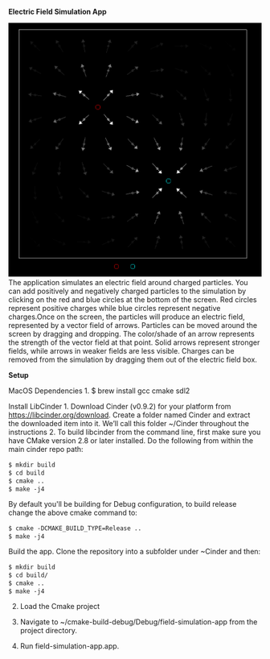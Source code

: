 **Electric Field Simulation App**

![Image of Simulation](simulation.png)
The application simulates an electric field around charged particles. You can add positively and negatively charged
particles to the simulation by clicking on the red and blue circles at the bottom of the screen. Red circles represent
positive charges while blue circles represent negative charges.Once on the screen, the particles will produce an
electric field, represented by a vector field of arrows. Particles can be moved around the screen by dragging and
dropping. The color/shade of an arrow represents the strength of the vector field at that point. Solid arrows represent
stronger fields, while arrows in weaker fields are less visible. Charges can be removed from the simulation by dragging
them out of the electric field box.

**Setup**

MacOS
Dependencies
    1. $ brew install gcc cmake sdl2

Install LibCinder
    1. Download Cinder (v0.9.2) for your platform from https://libcinder.org/download.
        Create a folder named Cinder and extract the downloaded item into it.
        We’ll call this folder ~/Cinder throughout the instructions
    2. To build libcinder from the command line, first make sure you have CMake version 2.8 or later installed.
        Do the following from within the main cinder repo path:
    
    $ mkdir build
    $ cd build 
    $ cmake ..
    $ make -j4

By default you'll be building for Debug configuration, to build release change the above cmake command to:
        
    $ cmake -DCMAKE_BUILD_TYPE=Release ..
    $ make -j4

Build the app.
Clone the repository into a subfolder under ~Cinder and then:
    
    $ mkdir build
    $ cd build/
    $ cmake ..
    $ make -j4
   
2. Load the Cmake project

3. Navigate to ~/cmake-build-debug/Debug/field-simulation-app from the project directory.
4. Run field-simulation-app.app.
